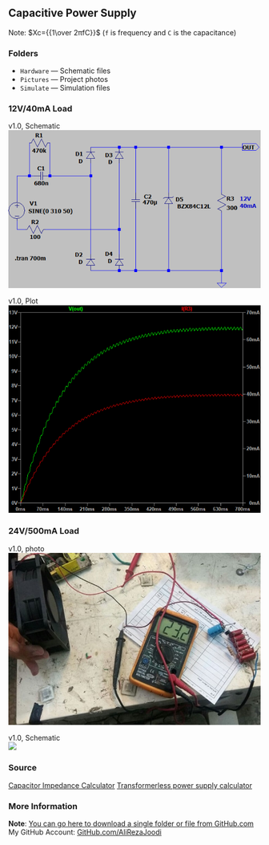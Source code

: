 ﻿## Capacitive Power Supply
Note: $Xc={{1\over 2πfC}}$ (`f` is frequency and `C` is the capacitance)  

### Folders
- `Hardware` — Schematic files
- `Pictures` — Project photos
- `Simulate` — Simulation files

### 12V/40mA Load
v1.0, Schematic  
![](Simulate_12V40mA/v1.0_Schematic.png)

v1.0, Plot  
![](Simulate_12V40mA/v1.0_Plot.png)

### 24V/500mA Load
v1.0, photo  
![](Pictures_24V500mA/v1.0.jpg)

v1.0, Schematic  
![](Hardware_24V500mA/v2.0.png)

### Source
[Capacitor Impedance Calculator](https://www.allaboutcircuits.com/tools/capacitor-impedance-calculator/)
[Transformerless power supply calculator](http://www.nomad.ee/micros/transformerless/index.shtml)

### More Information
**Note**: [You can go here to download a single folder or file from GitHub.com](https://minhaskamal.github.io/DownGit/#/home)  
My GitHub Account: [GitHub.com/AliRezaJoodi](https://github.com/AliRezaJoodi)  
